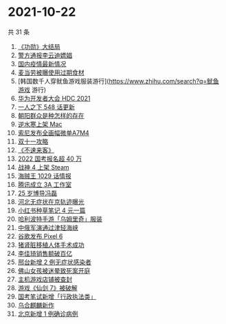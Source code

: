 # 2021-10-22

共 31 条

<!-- BEGIN ZHIHUSEARCH -->
<!-- 最后更新时间 Fri Oct 22 2021 17:08:28 GMT+0800 (China Standard Time) -->
1. [《功勋》大结局](https://www.zhihu.com/search?q=功勋)
1. [警方通报李云迪嫖娼](https://www.zhihu.com/search?q=李云迪)
1. [国内疫情最新情况](https://www.zhihu.com/search?q=国内疫情新增)
1. [麦当劳被曝使用过期食材](https://www.zhihu.com/search?q=麦当劳)
1. [韩国数千人穿鱿鱼游戏服装游行](https://www.zhihu.com/search?q=鱿鱼游戏 游行)
1. [华为开发者大会 HDC 2021](https://www.zhihu.com/search?q=华为开发者大会)
1. [一人之下 548 话更新](https://www.zhihu.com/search?q=一人之下)
1. [朝阳群众是种怎样的存在](https://www.zhihu.com/search?q=朝阳群众)
1. [逆水寒上架 Mac](https://www.zhihu.com/search?q=逆水寒)
1. [索尼发布全画幅微单A7M4](https://www.zhihu.com/search?q=索尼a7m4)
1. [双十一攻略](https://www.zhihu.com/search?q=双十一)
1. [《不速来客》](https://www.zhihu.com/search?q=不速来客)
1. [2022 国考报名超 40 万](https://www.zhihu.com/search?q=国考报名)
1. [战神 4 上架 Steam](https://www.zhihu.com/search?q=战神4)
1. [海贼王 1029 话情报](https://www.zhihu.com/search?q=海贼王)
1. [腾讯成立 3A 工作室](https://www.zhihu.com/search?q=腾讯)
1. [25 岁博导冯磊](https://www.zhihu.com/search?q=冯磊)
1. [河北无症状在京轨迹曝光](https://www.zhihu.com/search?q=河北无症状)
1. [小红书种草笔记 4 元一篇](https://www.zhihu.com/search?q=小红书)
1. [哈利波特手游「乌姆里奇」服装](https://www.zhihu.com/search?q=哈利波特魔法觉醒)
1. [中俄军演通过津轻海峡](https://www.zhihu.com/search?q=津轻海峡)
1. [谷歌发布 Pixel 6](https://www.zhihu.com/search?q=pixel6)
1. [猪肾脏移植人体手术成功](https://www.zhihu.com/search?q=猪肾脏)
1. [李佳琦销售额破百亿](https://www.zhihu.com/search?q=李佳琦销售额)
1. [邢台新增 2 例无症状感染者](https://www.zhihu.com/search?q=邢台疫情)
1. [佛山女孩被迷晕致死案开庭](https://www.zhihu.com/search?q=佛山女孩)
1. [主机游戏店铺被查封](https://www.zhihu.com/search?q=主机游戏)
1. [游戏《仙剑 7》被破解](https://www.zhihu.com/search?q=仙剑7)
1. [国考笔试新增「行政执法类」](https://www.zhihu.com/search?q=国考笔试)
1. [乌合麒麟新作](https://www.zhihu.com/search?q=乌合麒麟)
1. [北京新增 1 例确诊病例](https://www.zhihu.com/search?q=北京确诊病例)
<!-- END ZHIHUSEARCH -->
